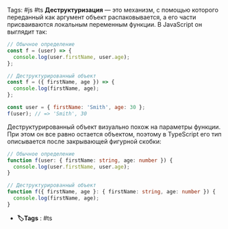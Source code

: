 Tags: #js #ts
**Деструктуризация** — это механизм, с помощью которого переданный как аргумент объект распаковывается, а его части присваиваются локальным переменным функции. В JavaScript он выглядит так:

```javascript
// Обычное определение
const f = (user) => {
  console.log(user.firstName, user.age);
};

// Деструктурированный объект
const f = ({ firstName, age }) => {
  console.log(firstName, age);
};

const user = { firstName: 'Smith', age: 30 };
f(user); // => 'Smith', 30
```
Деструктурированный объект визуально похож на параметры функции. При этом он все равно остается объектом, поэтому в TypeScript его тип описывается после закрывающей фигурной скобки:

```typescript
// Обычное определение
function f(user: { firstName: string, age: number }) {
  console.log(user.firstName, user.age);
}

// Деструктурированный объект
function f({ firstName, age }: { firstName: string, age: number }) {
  console.log(firstName, age);
}
```

- **🏷️Tags** : #ts
